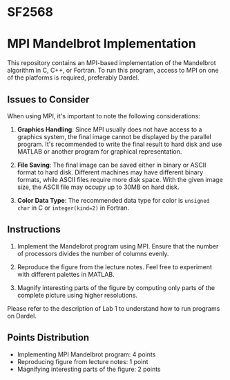 # SF2568

# MPI Mandelbrot Implementation

This repository contains an MPI-based implementation of the Mandelbrot algorithm in C, C++, or Fortran. To run this program, access to MPI on one of the platforms is required, preferably Dardel.

## Issues to Consider

When using MPI, it's important to note the following considerations:

1. **Graphics Handling**: Since MPI usually does not have access to a graphics system, the final image cannot be displayed by the parallel program. It's recommended to write the final result to hard disk and use MATLAB or another program for graphical representation.
   
2. **File Saving**: The final image can be saved either in binary or ASCII format to hard disk. Different machines may have different binary formats, while ASCII files require more disk space. With the given image size, the ASCII file may occupy up to 30MB on hard disk.

3. **Color Data Type**: The recommended data type for color is `unsigned char` in C or `integer(kind=2)` in Fortran.

## Instructions

1. Implement the Mandelbrot program using MPI. Ensure that the number of processors divides the number of columns evenly.
   
2. Reproduce the figure from the lecture notes. Feel free to experiment with different palettes in MATLAB.
   
3. Magnify interesting parts of the figure by computing only parts of the complete picture using higher resolutions.

Please refer to the description of Lab 1 to understand how to run programs on Dardel.

## Points Distribution

- Implementing MPI Mandelbrot program: 4 points
- Reproducing figure from lecture notes: 1 point
- Magnifying interesting parts of the figure: 2 points
